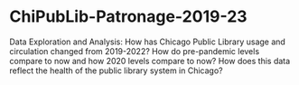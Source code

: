 # ChiPubLib-Patronage-2019-23
Data Exploration and Analysis: How has Chicago Public Library usage and circulation changed from 2019-2022? How do pre-pandemic levels compare to now and how 2020 levels compare to now? How does this data reflect the health of the public library system in Chicago?
